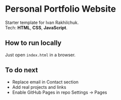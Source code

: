 # Personal Portfolio Website

Starter template for Ivan Rakhilchuk.  
Tech: **HTML**, **CSS**, **JavaScript**.

## How to run locally
Just open `index.html` in a browser.

## To do next
- Replace email in Contact section
- Add real projects and links
- Enable GitHub Pages in repo Settings → Pages

